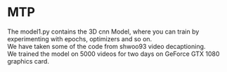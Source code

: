 # MTP
The model1.py contains the 3D cnn Model, where you can train by experimenting with epochs, optimizers and so on.  
We have taken some of the code from shwoo93 video decaptioning.  
We trained the model on 5000 videos for two days on GeForce GTX 1080 graphics card.

